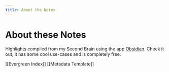 ```yaml
---
title: About the Notes
---
```

# About these Notes
Highlights compiled from my Second Brain using the app [Obsidian](https://obsidian.md). Check it out, it has some cool use-cases and is completely free.

[[Evergreen Index]]
[[Metadata Template]]



